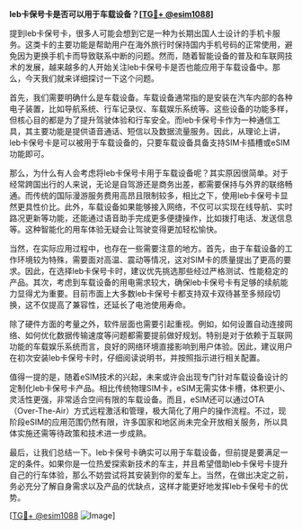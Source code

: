 **leb卡保号卡是否可以用于车载设备？[[TG💪+ @esim1088](https://t.me/s/esim1088)]**

提到leb卡保号卡，很多人可能会想到它是一种为长期出国人士设计的手机卡服务。这类卡的主要功能是帮助用户在海外旅行时保持国内手机号码的正常使用，避免因为更换手机卡而导致联系中断的问题。然而，随着智能设备的普及和车联网技术的发展，越来越多的人开始关注leb卡保号卡是否也能应用于车载设备中。那么，今天我们就来详细探讨一下这个问题。

首先，我们需要明确什么是车载设备。车载设备通常指的是安装在汽车内部的各种电子装置，比如导航系统、行车记录仪、车载娱乐系统等。这些设备的功能多样，但核心目的都是为了提升驾驶体验和行车安全。而leb卡保号卡作为一种通信工具，其主要功能是提供语音通话、短信以及数据流量服务。因此，从理论上讲，leb卡保号卡是可以被用于车载设备的，只要车载设备具备支持SIM卡插槽或eSIM功能即可。

那么，为什么有人会考虑将leb卡保号卡用于车载设备呢？其实原因很简单。对于经常跨国出行的人来说，无论是自驾游还是商务出差，都需要保持与外界的联络畅通。而传统的国际漫游服务费用高昂且限制较多，相比之下，使用leb卡保号卡显然更具性价比。此外，车载设备如果能够接入网络，不仅可以实现在线导航、实时路况更新等功能，还能通过语音助手完成更多便捷操作，比如拨打电话、发送信息等。这种智能化的用车体验无疑会让驾驶变得更加轻松愉快。

当然，在实际应用过程中，也存在一些需要注意的地方。首先，由于车载设备的工作环境较为特殊，需要面对高温、震动等情况，这对SIM卡的质量提出了更高的要求。因此，在选择leb卡保号卡时，建议优先挑选那些经过严格测试、性能稳定的产品。其次，考虑到车载设备的用电需求较大，确保leb卡保号卡有足够的续航能力显得尤为重要。目前市面上大多数leb卡保号卡都支持双卡双待甚至多频段切换，这不仅提高了兼容性，还延长了电池使用寿命。

除了硬件方面的考量之外，软件层面也需要引起重视。例如，如何设置自动连接网络、如何优化数据传输速度等问题都需要提前做好规划。特别是对于依赖于互联网功能的车载娱乐系统而言，良好的网络环境直接影响到用户体验。因此，建议用户在初次安装leb卡保号卡时，仔细阅读说明书，并按照指示进行相关配置。

值得一提的是，随着eSIM技术的兴起，未来或许会出现专门针对车载设备设计的定制化leb卡保号卡产品。相比传统物理SIM卡，eSIM无需实体卡槽，体积更小、灵活性更强，非常适合空间有限的车载设备。而且，eSIM还可以通过OTA（Over-The-Air）方式远程激活和管理，极大简化了用户的操作流程。不过，现阶段eSIM的应用范围仍然有限，许多国家和地区尚未完全开放相关服务，所以具体实施还需等待政策和技术进一步成熟。

最后，让我们总结一下。leb卡保号卡确实可以用于车载设备，但前提是要满足一定的条件。如果你是一位热爱探索新技术的车主，并且希望借助leb卡保号卡提升自己的行车体验，那么不妨尝试将其安装到你的爱车上。当然，在做出决定之前，务必充分了解自身需求以及产品的优缺点，这样才能更好地发挥leb卡保号卡的优势。

[[TG💪+ @esim1088](https://t.me/s/esim1088) ![Image](https://i.postimg.cc/4NQfJmqS/Snipaste-2025-05-13-00-14-12.png)]